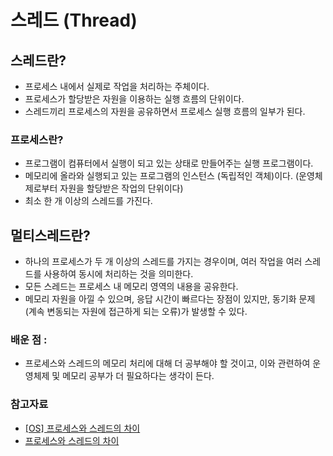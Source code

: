 # 스레드 (Thread)

## 스레드란?
- 프로세스 내에서 실제로 작업을 처리하는 주체이다.
- 프로세스가 할당받은 자원을 이용하는 실행 흐름의 단위이다.
- 스레드끼리 프로세스의 자원을 공유하면서 프로세스 실행 흐름의 일부가 된다.

### 프로세스란? 
- 프로그램이 컴퓨터에서 실행이 되고 있는 상태로 만들어주는 실행 프로그램이다. 
- 메모리에 올라와 실행되고 있는 프로그램의 인스턴스 (독립적인 객체)이다. (운영체제로부터 자원을 할당받은 작업의 단위이다)
- 최소 한 개 이상의 스레드를 가진다. 

## 멀티스레드란?
- 하나의 프로세스가 두 개 이상의 스레드를 가지는 경우이며, 여러 작업을 여러 스레드를 사용하여 동시에 처리하는 것을 의미한다.
- 모든 스레드는 프로세스 내 메모리 영역의 내용을 공유한다.
- 메모리 자원을 아낄 수 있으며, 응답 시간이 빠르다는 장점이 있지만, 동기화 문제 (계속 변동되는 자원에 접근하게 되는 오류)가 발생할 수 있다.

### 배운 점 :
- 프로세스와 스레드의 메모리 처리에 대해 더 공부해야 할 것이고, 이와 관련하여 운영체제 및 메모리 공부가 더 필요하다는 생각이 든다.


### 참고자료
- [[OS] 프로세스와 스레드의 차이](https://gmlwjd9405.github.io/2018/09/14/process-vs-thread.html)
- [프로세스와 스레드의 차이](https://velog.io/@raejoonee/%ED%94%84%EB%A1%9C%EC%84%B8%EC%8A%A4%EC%99%80-%EC%8A%A4%EB%A0%88%EB%93%9C%EC%9D%98-%EC%B0%A8%EC%9D%B4)




